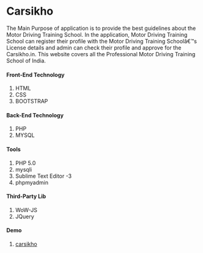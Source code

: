 # Carsikho

The Main Purpose of application is to provide the best guidelines about the Motor Driving Training School. In the application, Motor Driving Training School can register their profile with the Motor Driving Training Schoolâ€™s License details and admin can check their profile and approve for the Carsikho.in. This website covers all the Professional Motor Driving Training School of India.

#### Front-End Technology

1. HTML
2. CSS
3. BOOTSTRAP

#### Back-End Technology

1. PHP
2. MYSQL

#### Tools

1. PHP 5.0
2. mysqli
3. Sublime Text Editor -3
4. phpmyadmin

#### Third-Party Lib

1. WoW-JS
2. JQuery

#### Demo

1. [carsikho](carsikho.in)